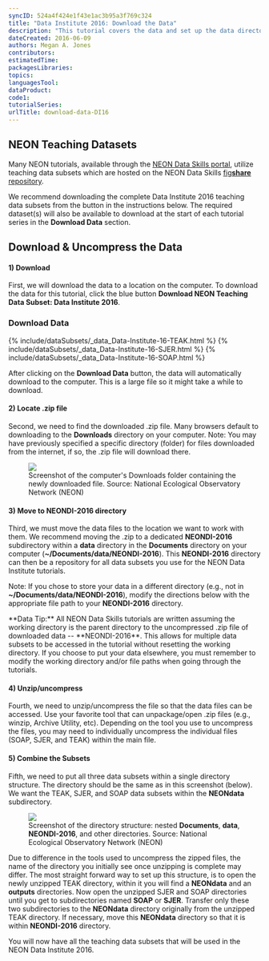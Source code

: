 ```yaml
---
syncID: 524a4f424e1f43e1ac3b95a3f769c324
title: "Data Institute 2016: Download the Data"
description: "This tutorial covers the data and set up the data directory you will need for the 2016 NEON Data Institute on Remote Sensing in R."
dateCreated: 2016-06-09
authors: Megan A. Jones
contributors:
estimatedTime: 
packagesLibraries:
topics: 
languagesTool:
dataProduct:
code1: 
tutorialSeries: 
urlTitle: download-data-DI16
---
```



## NEON Teaching Datasets
Many NEON tutorials, available through the 
[NEON Data Skills portal](http://www.NEONdataskills.org),
utilize teaching data subsets which are hosted on the NEON Data Skills 
<a href="https://figshare.com/authors/NEON_Data_Skills_Teaching_Data_Subsets/834136" target="_blank">fig**share** repository</a>. 

We recommend downloading the complete Data Institute 2016 teaching data subsets from the 
button in the instructions below. 
The required dataset(s) will also be available to download at the start of each 
tutorial series in the **Download Data** section. 

## Download & Uncompress the Data

#### 1) Download
First, we will download the data to a location on the computer. To download the 
data for this tutorial, click the blue button **Download NEON Teaching Data 
Subset: Data Institute 2016**. 


<div id="ds-objectives" markdown="1">


### Download Data


{% include/dataSubsets/_data_Data-Institute-16-TEAK.html %}
{% include/dataSubsets/_data_Data-Institute-16-SJER.html %}
{% include/dataSubsets/_data_Data-Institute-16-SOAP.html %}


</div>

After clicking on the **Download Data** button, the data will automatically 
download to the computer. This is a large file so it might take a while to  
download. 

#### 2) Locate .zip file
Second, we need to find the downloaded .zip file. Many browsers default to 
downloading to the **Downloads** directory on your computer. 
Note: You may have previously specified a specific directory (folder) for files
downloaded from the internet, if so, the .zip file will download there. 

<figure>
	 <a href="{{ site.baseurl }}/images/pre-institute-content/pre-institute0-setup/DI16-Download_AllSets.png">
	 <img src="{{ site.baseurl }}/images/pre-institute-content/pre-institute0-setup/DI16-Download_AllSets.png"></a>
	 <figcaption> Screenshot of the computer's Downloads folder containing the
	 newly downloaded file. Source: National Ecological
	 Observatory Network (NEON) 
	 </figcaption>
</figure> 

#### 3) Move to **NEONDI-2016** directory
Third, we must move the data files to the location we want to work with them. 
We recommend moving the .zip to a dedicated **NEONDI-2016** subdirectory within a 
**data** directory in the
**Documents** directory on your computer (**~/Documents/data/NEONDI-2016**). This 
**NEONDI-2016** directory can then be a repository for all data subsets you use 
for the NEON Data Institute tutorials. 

Note: If you chose to store your data in 
a different directory (e.g., not in **~/Documents/data/NEONDI-2016**), modify 
the directions below with the appropriate file path to your **NEONDI-2016** 
directory. 


<div id="ds-dataTip" markdown="1">
<i class="fa fa-star"></i>**Data Tip:** All NEON Data Skills tutorials are
written assuming the working directory is the parent directory to the 
uncompressed .zip file of downloaded data -- **NEONDI-2016**. This allows for multiple data 
subsets to be accessed in the tutorial without resetting the working directory. 
If you choose to put your data elsewhere, you must remember to modify the working 
directory and/or file paths when going through the tutorials. 
</div>

#### 4) Unzip/uncompress
Fourth, we need to unzip/uncompress the file so that the data files can be 
accessed. Use your favorite tool that can unpackage/open .zip files (e.g.,
winzip, Archive Utility, etc). Depending on the tool you use to uncompress the files,
you may need to individually uncompress the individual files (SOAP, SJER, and TEAK)
within the main file. 


#### 5) Combine the Subsets
Fifth, we need to put all three data subsets within a single directory structure. 
The directory should be the same as in this screenshot (below). We want the TEAK,
SJER, and SOAP data subsets within the **NEONdata** subdirectory. 

<figure>
	 <a href="{{ site.baseurl }}/images/pre-institute-content/pre-institute0-setup/AllSets_FileStructureScreenShot.png">
	 <img src="{{ site.baseurl }}/images/pre-institute-content/pre-institute0-setup/AllSets_FileStructureScreenShot.png"></a>
	 <figcaption> Screenshot of the <b></b> directory structure: nested 
	 <b>Documents</b>, <b>data</b>, <b>NEONDI-2016</b>, and other 
	 directories. Source: National Ecological Observatory Network
	 (NEON) 
	 </figcaption>
</figure> 

Due to difference in the tools used to uncompress the zipped files, the name of 
the directory you initially see once unzipping is complete may differ. The most straight 
forward way to set up this structure, is to open the newly 
unzipped TEAK directory, within it you will find a **NEONdata** and an **outputs** 
directories. Now open the unzipped SJER and SOAP directories until you get to 
subdirectories named **SOAP** or **SJER**. Transfer only these two subdirectories 
to the **NEONdata** directory originally from the unzipped TEAK directory. 
If necessary, move this **NEONdata** directory so that it is within **NEONDI-2016** 
directory. 


You will now have all the teaching data subsets that will be used in the NEON
Data Institute 2016. 

